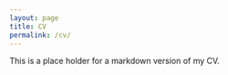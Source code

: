 ```yaml
---
layout: page
title: CV
permalink: /cv/
---
```


This is a place holder for a markdown version of my CV.
 

